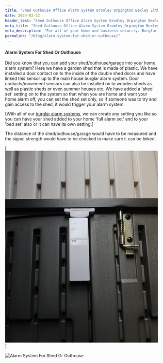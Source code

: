 ```yaml
---
title: "Shed Outhouse Office Alarm System Bromley Orpington Bexley Eltham"
date: 2024-02-22
header_text: "Shed Outhouse Office Alarm System Bromley Orpington Bexley Eltham"
meta_title: "Shed Outhouse Office Alarm System Bromley Orpington Bexley Eltham"
meta_description: "For all of your home and business security. Burglar Alarm Servicing, Burglar Alarm Installation, Alarm Battery and CCTV in Orpington. Call 020 8302 4065"
permalink: "/blog/alarm-system-for-shed-or-outhouse/"
---
```


#### Alarm System For Shed Or Outhouse

Did you know that you can add your shed/outhouse/garage into your home alarm system? Here we have a garden shed that is made of plastic. We have installed a door contact on to the inside of the double shed doors and have linked this sensor up to the main house burglar alarm system. Door contacts/movement sensors can also be installed on to wooden sheds as well as plastic sheds or even summer houses etc. We have added a 'shed set' setting on to the system so that when you are home and want your home alarm off, you can set the shed set only, so if someone was to try and gain access to the shed, it would trigger your alarm system. 

[With all of our [burglar alarm systems](/categories/burglar-alarms/), we can create any setting you like so you can have your shed added to your home 'full alarm set' and to your 'bed set' also or it can have its own setting.]

The distance of the shed/outhouse/garage would have to be measured and the signal strength would have to be checked to make sure it can be linked. 

[![](../images/uploaded/images/Door-contact-Welling-Eltham-Crayford-Erith-New-Eltham.jpg)]

![Alarm System For Shed Or Outhouse](https://res.cloudinary.com/kbs/image/upload/gtxzk2kf1u5yj48cv55n.jpg)